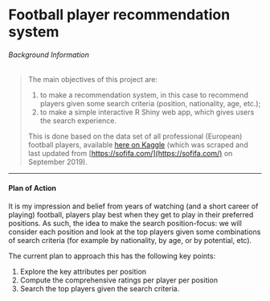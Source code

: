 # Football player recommendation system


###### Background Information

> The main objectives of this project are:
>
> 1.  to make a recommendation system, in this case to recommend players given some search criteria (position, nationality, age, etc.);
> 2.  to make a simple interactive R Shiny web app, which gives users the search experience.
>
> This is done based on the data set of all professional (European) football players, available [here on Kaggle](https://www.kaggle.com/stefanoleone992/fifa-20-complete-player-dataset) (which was scraped and last updated from [https://sofifa.com/](https://sofifa.com/) on September 2019).

***

#### Plan of Action

It is my impression and belief from years of watching (and a short career of playing) football, players play best when they get to play in their preferred positions. As such, the idea to make the search position-focus: we will consider each position and look at the top players given some combinations of search criteria (for example by nationality, by age, or by potential, etc).

The current plan to approach this has the following key points:

1.  Explore the key attributes per position
2.  Compute the comprehensive ratings per player per position
3.  Search the top players given the search criteria.
